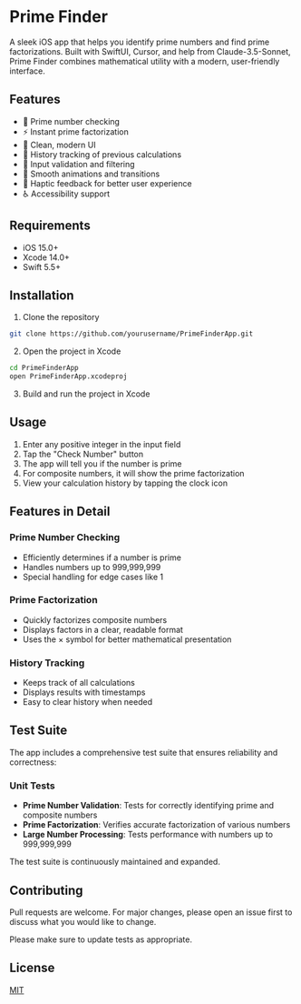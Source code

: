 # Prime Finder

A sleek iOS app that helps you identify prime numbers and find prime factorizations. Built with SwiftUI, Cursor, and help from Claude-3.5-Sonnet, Prime Finder combines mathematical utility with a modern, user-friendly interface.

## Features

- 🔢 Prime number checking
- ⚡️ Instant prime factorization
- 📱 Clean, modern UI
- 📖 History tracking of previous calculations
- 🎯 Input validation and filtering
- 💫 Smooth animations and transitions
- 📱 Haptic feedback for better user experience
- ♿️ Accessibility support

## Requirements

- iOS 15.0+
- Xcode 14.0+
- Swift 5.5+

## Installation

1. Clone the repository
```bash
git clone https://github.com/yourusername/PrimeFinderApp.git
```

2. Open the project in Xcode
```bash
cd PrimeFinderApp
open PrimeFinderApp.xcodeproj
```

3. Build and run the project in Xcode

## Usage

1. Enter any positive integer in the input field
2. Tap the "Check Number" button
3. The app will tell you if the number is prime
4. For composite numbers, it will show the prime factorization
5. View your calculation history by tapping the clock icon

## Features in Detail

### Prime Number Checking
- Efficiently determines if a number is prime
- Handles numbers up to 999,999,999
- Special handling for edge cases like 1

### Prime Factorization
- Quickly factorizes composite numbers
- Displays factors in a clear, readable format
- Uses the × symbol for better mathematical presentation

### History Tracking
- Keeps track of all calculations
- Displays results with timestamps
- Easy to clear history when needed

## Test Suite

The app includes a comprehensive test suite that ensures reliability and correctness:

### Unit Tests
- **Prime Number Validation**: Tests for correctly identifying prime and composite numbers
- **Prime Factorization**: Verifies accurate factorization of various numbers
- **Large Number Processing**: Tests performance with numbers up to 999,999,999

The test suite is continuously maintained and expanded.

## Contributing

Pull requests are welcome. For major changes, please open an issue first to discuss what you would like to change.

Please make sure to update tests as appropriate.

## License

[MIT](https://choosealicense.com/licenses/mit/) 
